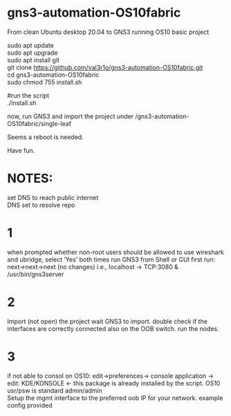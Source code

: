 # gns3-automation-OS10fabric

From clean Ubuntu desktop 20.04 to GNS3 running OS10 basic project

sudo apt update</br>
sudo apt upgrade</br>
sudo apt install git<br>
git clone https://github.com/val3r1o/gns3-automation-OS10fabric.git <br>
cd gns3-automation-OS10fabric <br>
sudo chmod 755 install.sh <br>

#run the script</br>
./install.sh

now, run GNS3 and import the project under /gns3-automation-OS10fabric/single-leaf</br>

Seems a reboot is needed.

Have fun.

# NOTES:
set DNS to reach public internet </br>
DNS set to resolve repo </br>
# 1
when prompted whether non-root users should be allowed to use wireshark and ubridge, select ‘Yes’ both times
run GNS3 from Shell or GUI
first run:  next->next->next (no changes) i.e., localhost -> TCP:3080 & /usr/bin/gns3server
# 2
Import (not open) the project wait GNS3 to import.
double check if the interfaces are correctly connected also on the OOB switch. 
run the nodes.
# 3
if not able to consol on OS10: edit->preferences-> console application -> edit: KDE/KONSOLE <- this package is already installed by the script.
OS10 usr/psw is standard admin/admin</br>
Setup the mgmt interface to the preferred oob IP for your network. example config provided </br>
